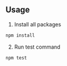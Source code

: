 ## Usage

1. Install all packages

```bash
npm install
```

2. Run test command
```bash
npm test
```